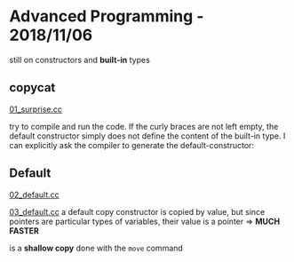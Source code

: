 # Advanced Programming - 2018/11/06

still on constructors and **built-in** types

## copycat

[01_surprise.cc](/home/tomi/MHPC/P1.3_seed/lectures/c++/06_copy_move_semantics/01_surprise.cc)

try to compile and run the code.
If the curly braces are not left empty, the default constructor simply does not define the content of the built-in type.
I can explicitly ask the compiler to generate the default-constructor:

## Default

[02_default.cc](/home/tomi/MHPC/P1.3_seed/lectures/c++/06_copy_move_semantics/02_default.cc)

[03_default.cc](/home/tomi/MHPC/P1.3_seed/lectures/c++/06_copy_move_semantics/03_default.cc)
a default copy constructor is copied by value, but since pointers are particular types of variables, their value is a pointer => **MUCH FASTER**

is a **shallow copy** done with the `move` command





[](/home/tomi/MHPC/P1.3_seed/lectures/c++/06_copy_move_semantics/)
[](/home/tomi/MHPC/P1.3_seed/lectures/c++/06_copy_move_semantics/)
[](/home/tomi/MHPC/P1.3_seed/lectures/c++/06_copy_move_semantics/)
[](/home/tomi/MHPC/P1.3_seed/lectures/c++/06_copy_move_semantics/)
[](/home/tomi/MHPC/P1.3_seed/lectures/c++/06_copy_move_semantics/)
[](/home/tomi/MHPC/P1.3_seed/lectures/c++/06_copy_move_semantics/)